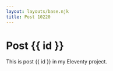 ```yaml
---
layout: layouts/base.njk
title: Post 10220
---
```


# Post {{ id }}

This is post {{ id }} in my Eleventy project.
